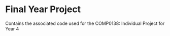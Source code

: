 # Final Year Project

Contains the associated code used for the COMP0138: Individual Project for Year 4